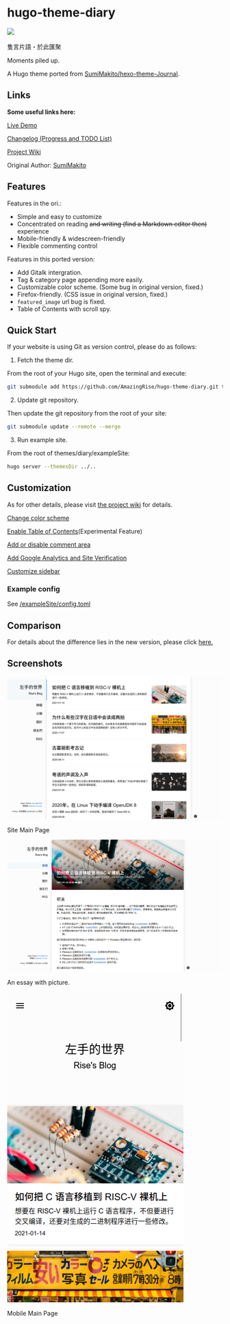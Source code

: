 # hugo-theme-diary
![](https://img.shields.io/badge/license-MIT-blue.svg)

隻言片語・於此匯聚

Moments piled up.

A Hugo theme ported from [SumiMakito/hexo-theme-Journal](https://github.com/SumiMakito/hexo-theme-Journal/).

## Links

**Some useful links here:**

[Live Demo](https://amazingrise.net/)

[Changelog (Progress and TODO List)](https://github.com/AmazingRise/hugo-theme-diary/projects/)

[Project Wiki](https://github.com/amazingrise/hugo-theme-diary/wiki)

Original Author: [SumiMakito](https://github.com/SumiMakito)


## Features

Features in the ori.:

- Simple and easy to customize
- Concentrated on reading <del>and writing (find a Markdown editor then)</del> experience
- Mobile-friendly & widescreen-friendly
- Flexible commenting control

Features in this ported version:

- Add Gitalk intergration.
- Tag & category page appending more easily.
- Customizable color scheme. (Some bug in original version, fixed.)
- Firefox-friendly. (CSS issue in original version, fixed.)
- `featured_image` url bug is fixed.
- Table of Contents with scroll spy.


## Quick Start

If your website is using Git as version control, please do as follows:

1. Fetch the theme dir.

From the root of your Hugo site, open the terminal and execute:
```bash
git submodule add https://github.com/AmazingRise/hugo-theme-diary.git themes/diary
```
2. Update git repository.

Then update the git repository from the root of your site:
```bash
git submodule update --remote --merge
```

3. Run example site.

From the root of themes/diary/exampleSite:
```bash
hugo server --themesDir ../..
```
## Customization

As for other details, please visit [the project wiki](https://github.com/amazingrise/hugo-theme-diary/wiki) for details.

[Change color scheme](https://github.com/AmazingRise/hugo-theme-diary/wiki/Customization#change-color-scheme)

[Enable Table of Contents](https://github.com/AmazingRise/hugo-theme-diary/wiki/Customization#enable-table-of-contents)(Experimental Feature)

[Add or disable comment area](https://github.com/AmazingRise/hugo-theme-diary/wiki/Customization#add-comment-area)

[Add Google Analytics and Site Verification](https://github.com/AmazingRise/hugo-theme-diary/wiki/Customization#add-google-analytics)

[Customize sidebar](https://github.com/AmazingRise/hugo-theme-diary/wiki/Customization#customize-sidebar)


### Example config

See [/exampleSite/config.toml](https://github.com/AmazingRise/hugo-theme-diary/blob/master/exampleSite/config.toml)


## Comparison

For details about the difference lies in the new version, please click [here.](https://github.com/AmazingRise/hugo-theme-diary/wiki/Comparison)

## Screenshots

![](https://raw.githubusercontent.com/AmazingRise/hugo-theme-diary/master/images/screenshot.png)

Site Main Page

![](https://raw.githubusercontent.com/AmazingRise/hugo-theme-diary/master/images/essay.png)

An essay with picture.

![](https://raw.githubusercontent.com/AmazingRise/hugo-theme-diary/master/images/m_main.png)

Mobile Main Page